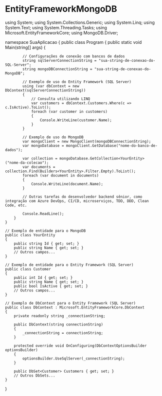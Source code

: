 # EntityFrameworkMongoDB


using System;
using System.Collections.Generic;
using System.Linq;
using System.Text;
using System.Threading.Tasks;
using Microsoft.EntityFrameworkCore;
using MongoDB.Driver;

namespace SuaAplicacao
{
    public class Program
    {
        public static void Main(string[] args)
        {
            
            // Configurações de conexão com bancos de dados
            string sqlServerConnectionString = "sua-string-de-conexao-do-SQL-Server";
            string mongoDBConnectionString = "sua-string-de-conexao-do-MongoDB";

            // Exemplo de uso do Entity Framework (SQL Server)
            using (var dbContext = new DbContext(sqlServerConnectionString))
            {
                // Consulta utilizando LINQ
                var customers = dbContext.Customers.Where(c => c.IsActive).ToList();
                foreach (var customer in customers)
                {
                    Console.WriteLine(customer.Name);
                }
            }

            // Exemplo de uso do MongoDB
            var mongoClient = new MongoClient(mongoDBConnectionString);
            var mongoDatabase = mongoClient.GetDatabase("nome-do-banco-de-dados");

            var collection = mongoDatabase.GetCollection<YourEntity>("nome-da-colecao");
            var documents = collection.Find(Builders<YourEntity>.Filter.Empty).ToList();
            foreach (var document in documents)
            {
                Console.WriteLine(document.Name);
            }

            // Outras tarefas do desenvolvedor backend sênior, como integração com Azure DevOps, CI/CD, microserviços, TDD, DDD, Clean Code, etc.

            Console.ReadLine();
        }
    }

    // Exemplo de entidade para o MongoDB
    public class YourEntity
    {
        public string Id { get; set; }
        public string Name { get; set; }
        // Outros campos...
    }

    // Exemplo de entidade para o Entity Framework (SQL Server)
    public class Customer
    {
        public int Id { get; set; }
        public string Name { get; set; }
        public bool IsActive { get; set; }
        // Outros campos...
    }

    // Exemplo de DbContext para o Entity Framework (SQL Server)
    public class DbContext : Microsoft.EntityFrameworkCore.DbContext
    {
        private readonly string _connectionString;

        public DbContext(string connectionString)
        {
            _connectionString = connectionString;
        }

        protected override void OnConfiguring(DbContextOptionsBuilder optionsBuilder)
        {
            optionsBuilder.UseSqlServer(_connectionString);
        }

        public DbSet<Customer> Customers { get; set; }
        // Outros DbSets...
    }
}
